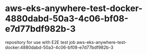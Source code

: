 # aws-eks-anywhere-test-docker-4880dabd-50a3-4c06-bf08-e7d77bdf982b-3
repository for use with E2E test job aws-eks-anywhere-test-docker:4880dabd-50a3-4c06-bf08-e7d77bdf982b-3

